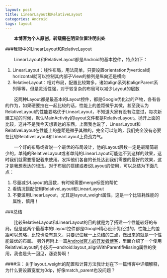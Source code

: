 ```yaml
---
layout: post
title: LinearLayout和RelativeLayout
categories: Android
tags: layout
---
```


&emsp;&emsp;**本博客为个人原创，转载需在明显位置注明出处**

###我眼中的LinearLayout和RelativeLayout

&emsp;&emsp;LinearLayout和RelativeLayout都是Android的基本控件，特点如下：

1. LinearLayout：线性布局，用法简单，只要设置orientation为vertical或horizontal就可以控制其内部子View的排列是纵向还是横向
2. RelativeLayout：相对布局，配置比较繁多，诸如align系列和alignParent系列等等，但是灵活性强，对于较复杂的布局可以减少Layout的层数

&emsp;&emsp;这两种Layout都是最基本的Layout控件，都是Google优化过的产物，各有各的作为，如果硬要拉在一起比较的话，性能上的差距微乎其微，甚至我认为RelativeLayout的性能要略优于LinearLayout，不知道大家有没有注意过，每次新建工程的时候，默认MainActivity的layout文件都是RelativeLayout。抛开上面的比较，这并不是我今天想表达的东西，上面我也说了，LinearLayout和RelativeLayout在性能上的差距是微乎其微的，完全可以忽略，我们完全没有必要在比较RelativeLayout和LinearLayout上费劲力气。

&emsp;&emsp;一个好的布局或者说一个最优的布局设计，他的Layout层数一定是最精简最少的，单纯的RelativeLayout或者单纯的LinearLayout可能达不到这样的效果，这时我们就需要搭配着来使用。发挥他们各自的长处达到我们需要的最好的效果，这才是我想表达的想法。对于布局的搭建或者说Layout的使用，可以总结为下面几点：

1. 尽量减少Layout的层数，有时候需要merge标签的帮忙
2. 看情况搭配使用RelativeLayout和LinearLayout
3. 不要滥用LinearLayout，尤其是layout_weight属性，这是一个比较耗性能的属性，慎用！

###总结

&emsp;&emsp;比较RelativeLayout和LinearLayout的目的就是为了搭建一个性能较好的布局，但是这两个最基本的Layout控件都是Google精心设计优化过的，性能上的差距可以忽略，比较也没有意义，只要记住我一上总结的三点，做出来的就是一个性能最优的布局。
    另外再附上一篇[Android官方的开发者博客](http://android-developers.blogspot.com/2009/02/android-layout-tricks-1.html)，里面介绍了一个使用RelativeLayout的小技巧—android:layout_alignWithParentIfMissing属性的使用，我也是头一回见，涨姿势啊！

####注：关于layout_weight的配置和计算方法我计划在下一篇博客中详细解释，为什么要设置宽度为0dp，好像match_parent也没问题？